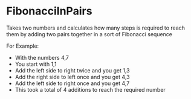 # FibonacciInPairs
Takes two numbers and calculates how many steps is required to reach them by adding two pairs together in a sort of Fibonacci sequence

For Example:
- With the numbers 4,7
- You start with 1,1
- Add the left side to right twice and you get 1,3
- Add the right side to left once and you get 4,3
- Add the left side to right once and you get 4,7
- This took a total of 4 additions to reach the required number
